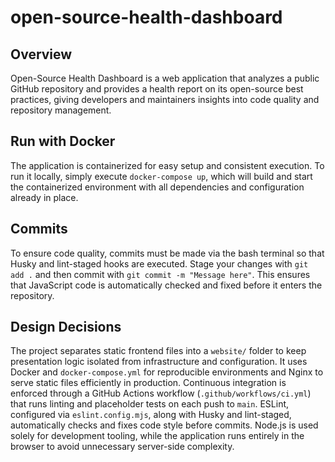 # open-source-health-dashboard

## Overview

Open-Source Health Dashboard is a web application that analyzes a public GitHub repository and provides a health report on its open-source best practices, giving developers and maintainers insights into code quality and repository management.

## Run with Docker

The application is containerized for easy setup and consistent execution. To run it locally, simply execute `docker-compose up`, which will build and start the containerized environment with all dependencies and configuration already in place.

## Commits

To ensure code quality, commits must be made via the bash terminal so that Husky and lint-staged hooks are executed. Stage your changes with `git add .` and then commit with `git commit -m "Message here"`. This ensures that JavaScript code is automatically checked and fixed before it enters the repository.

## Design Decisions

The project separates static frontend files into a `website/` folder to keep presentation logic isolated from infrastructure and configuration. It uses Docker and `docker-compose.yml` for reproducible environments and Nginx to serve static files efficiently in production. Continuous integration is enforced through a GitHub Actions workflow (`.github/workflows/ci.yml`) that runs linting and placeholder tests on each push to `main`. ESLint, configured via `eslint.config.mjs`, along with Husky and lint-staged, automatically checks and fixes code style before commits. Node.js is used solely for development tooling, while the application runs entirely in the browser to avoid unnecessary server-side complexity.
